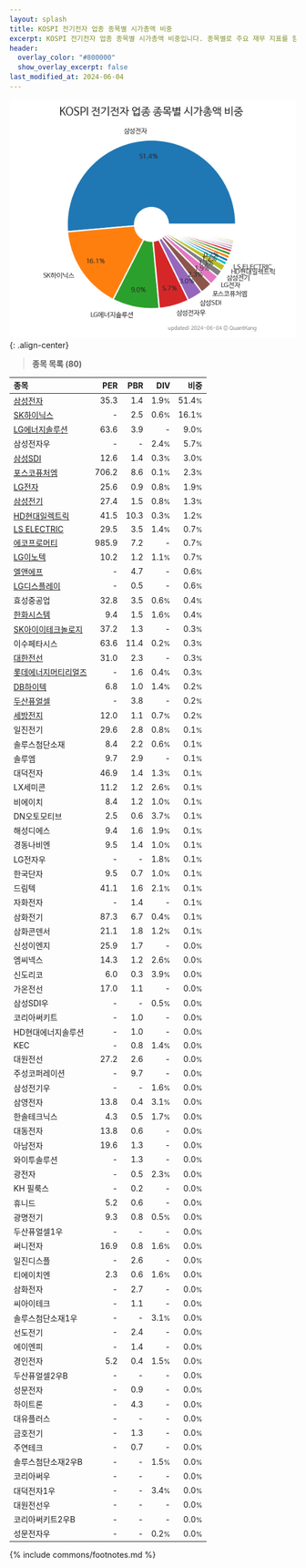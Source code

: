```yaml
---
layout: splash
title: KOSPI 전기전자 업종 종목별 시가총액 비중
excerpt: KOSPI 전기전자 업종 종목별 시가총액 비중입니다. 종목별로 주요 재무 지표를 함께 표시합니다.
header:
  overlay_color: "#800000"
  show_overlay_excerpt: false
last_modified_at: 2024-06-04
---
```



![KOSPI 전기전자 업종 종목별 시가총액 비중](/stats/sector/images/kospi_업종_전기전자_종목.png){: .align-center}


> **종목 목록 (80)**<a id="list"></a>

| **종목** | **PER** | **PBR** | **DIV** | **비중** |
| :------- | ------: | ------: | ------: | -------: |
| [삼성전자](/005930/) | 35.3 | 1.4 | 1.9<small>%</small> | 51.4<small>%</small> |
| [SK하이닉스](/000660/) | - | 2.5 | 0.6<small>%</small> | 16.1<small>%</small> |
| [LG에너지솔루션](/373220/) | 63.6 | 3.9 | - | 9.0<small>%</small> |
| 삼성전자우 | - | - | 2.4<small>%</small> | 5.7<small>%</small> |
| [삼성SDI](/006400/) | 12.6 | 1.4 | 0.3<small>%</small> | 3.0<small>%</small> |
| [포스코퓨처엠](/003670/) | 706.2 | 8.6 | 0.1<small>%</small> | 2.3<small>%</small> |
| [LG전자](/066570/) | 25.6 | 0.9 | 0.8<small>%</small> | 1.9<small>%</small> |
| [삼성전기](/009150/) | 27.4 | 1.5 | 0.8<small>%</small> | 1.3<small>%</small> |
| [HD현대일렉트릭](/267260/) | 41.5 | 10.3 | 0.3<small>%</small> | 1.2<small>%</small> |
| [LS ELECTRIC](/010120/) | 29.5 | 3.5 | 1.4<small>%</small> | 0.7<small>%</small> |
| [에코프로머티](/450080/) | 985.9 | 7.2 | - | 0.7<small>%</small> |
| [LG이노텍](/011070/) | 10.2 | 1.2 | 1.1<small>%</small> | 0.7<small>%</small> |
| [엘앤에프](/066970/) | - | 4.7 | - | 0.6<small>%</small> |
| [LG디스플레이](/034220/) | - | 0.5 | - | 0.6<small>%</small> |
| 효성중공업 | 32.8 | 3.5 | 0.6<small>%</small> | 0.4<small>%</small> |
| [한화시스템](/272210/) | 9.4 | 1.5 | 1.6<small>%</small> | 0.4<small>%</small> |
| [SK아이이테크놀로지](/361610/) | 37.2 | 1.3 | - | 0.3<small>%</small> |
| 이수페타시스 | 63.6 | 11.4 | 0.2<small>%</small> | 0.3<small>%</small> |
| [대한전선](/001440/) | 31.0 | 2.3 | - | 0.3<small>%</small> |
| [롯데에너지머티리얼즈](/020150/) | - | 1.6 | 0.4<small>%</small> | 0.3<small>%</small> |
| [DB하이텍](/000990/) | 6.8 | 1.0 | 1.4<small>%</small> | 0.2<small>%</small> |
| [두산퓨얼셀](/336260/) | - | 3.8 | - | 0.2<small>%</small> |
| [세방전지](/004490/) | 12.0 | 1.1 | 0.7<small>%</small> | 0.2<small>%</small> |
| 일진전기 | 29.6 | 2.8 | 0.8<small>%</small> | 0.1<small>%</small> |
| 솔루스첨단소재 | 8.4 | 2.2 | 0.6<small>%</small> | 0.1<small>%</small> |
| 솔루엠 | 9.7 | 2.9 | - | 0.1<small>%</small> |
| 대덕전자 | 46.9 | 1.4 | 1.3<small>%</small> | 0.1<small>%</small> |
| LX세미콘 | 11.2 | 1.2 | 2.6<small>%</small> | 0.1<small>%</small> |
| 비에이치 | 8.4 | 1.2 | 1.0<small>%</small> | 0.1<small>%</small> |
| DN오토모티브 | 2.5 | 0.6 | 3.7<small>%</small> | 0.1<small>%</small> |
| 해성디에스 | 9.4 | 1.6 | 1.9<small>%</small> | 0.1<small>%</small> |
| 경동나비엔 | 9.5 | 1.4 | 1.0<small>%</small> | 0.1<small>%</small> |
| LG전자우 | - | - | 1.8<small>%</small> | 0.1<small>%</small> |
| 한국단자 | 9.5 | 0.7 | 1.0<small>%</small> | 0.1<small>%</small> |
| 드림텍 | 41.1 | 1.6 | 2.1<small>%</small> | 0.1<small>%</small> |
| 자화전자 | - | 1.4 | - | 0.1<small>%</small> |
| 삼화전기 | 87.3 | 6.7 | 0.4<small>%</small> | 0.1<small>%</small> |
| 삼화콘덴서 | 21.1 | 1.8 | 1.2<small>%</small> | 0.1<small>%</small> |
| 신성이엔지 | 25.9 | 1.7 | - | 0.0<small>%</small> |
| 엠씨넥스 | 14.3 | 1.2 | 2.6<small>%</small> | 0.0<small>%</small> |
| 신도리코 | 6.0 | 0.3 | 3.9<small>%</small> | 0.0<small>%</small> |
| 가온전선 | 17.0 | 1.1 | - | 0.0<small>%</small> |
| 삼성SDI우 | - | - | 0.5<small>%</small> | 0.0<small>%</small> |
| 코리아써키트 | - | 1.0 | - | 0.0<small>%</small> |
| HD현대에너지솔루션 | - | 1.0 | - | 0.0<small>%</small> |
| KEC | - | 0.8 | 1.4<small>%</small> | 0.0<small>%</small> |
| 대원전선 | 27.2 | 2.6 | - | 0.0<small>%</small> |
| 주성코퍼레이션 | - | 9.7 | - | 0.0<small>%</small> |
| 삼성전기우 | - | - | 1.6<small>%</small> | 0.0<small>%</small> |
| 삼영전자 | 13.8 | 0.4 | 3.1<small>%</small> | 0.0<small>%</small> |
| 한솔테크닉스 | 4.3 | 0.5 | 1.7<small>%</small> | 0.0<small>%</small> |
| 대동전자 | 13.8 | 0.6 | - | 0.0<small>%</small> |
| 아남전자 | 19.6 | 1.3 | - | 0.0<small>%</small> |
| 와이투솔루션 | - | 1.3 | - | 0.0<small>%</small> |
| 광전자 | - | 0.5 | 2.3<small>%</small> | 0.0<small>%</small> |
| KH 필룩스 | - | 0.2 | - | 0.0<small>%</small> |
| 휴니드 | 5.2 | 0.6 | - | 0.0<small>%</small> |
| 광명전기 | 9.3 | 0.8 | 0.5<small>%</small> | 0.0<small>%</small> |
| 두산퓨얼셀1우 | - | - | - | 0.0<small>%</small> |
| 써니전자 | 16.9 | 0.8 | 1.6<small>%</small> | 0.0<small>%</small> |
| 일진디스플 | - | 2.6 | - | 0.0<small>%</small> |
| 티에이치엔 | 2.3 | 0.6 | 1.6<small>%</small> | 0.0<small>%</small> |
| 삼화전자 | - | 2.7 | - | 0.0<small>%</small> |
| 씨아이테크 | - | 1.1 | - | 0.0<small>%</small> |
| 솔루스첨단소재1우 | - | - | 3.1<small>%</small> | 0.0<small>%</small> |
| 선도전기 | - | 2.4 | - | 0.0<small>%</small> |
| 에이엔피 | - | 1.4 | - | 0.0<small>%</small> |
| 경인전자 | 5.2 | 0.4 | 1.5<small>%</small> | 0.0<small>%</small> |
| 두산퓨얼셀2우B | - | - | - | 0.0<small>%</small> |
| 성문전자 | - | 0.9 | - | 0.0<small>%</small> |
| 하이트론 | - | 4.3 | - | 0.0<small>%</small> |
| 대유플러스 | - | - | - | 0.0<small>%</small> |
| 금호전기 | - | 1.3 | - | 0.0<small>%</small> |
| 주연테크 | - | 0.7 | - | 0.0<small>%</small> |
| 솔루스첨단소재2우B | - | - | 1.5<small>%</small> | 0.0<small>%</small> |
| 코리아써우 | - | - | - | 0.0<small>%</small> |
| 대덕전자1우 | - | - | 3.4<small>%</small> | 0.0<small>%</small> |
| 대원전선우 | - | - | - | 0.0<small>%</small> |
| 코리아써키트2우B | - | - | - | 0.0<small>%</small> |
| 성문전자우 | - | - | 0.2<small>%</small> | 0.0<small>%</small> |

{% include commons/footnotes.md %}